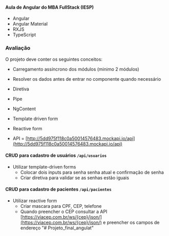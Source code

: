 #### Aula de Angular do MBA FullStack (IESP)
- Angular
- Angular Material
- RXJS
- TypeScript


### Avaliação

O projeto deve conter os seguintes conceitos:
- Carregamento assíncrono dos módulos (minimo 2 módulos)
- Resolver os dados antes de entrar no componente quando necessário
- Diretiva
- Pipe
- NgContent
- Template driven form
- Reactive form

- API = [http://5dd975f118c0a50014576483.mockapi.io/api](http://5dd975f118c0a50014576483.mockapi.io/api)

#### CRUD para cadastro de usuários `/api/usuarios` 
- Utilizar template-driven forms
	- Colocar dois inputs para senha senha atual e confirmação de senha
	- Criar diretiva para validar se as senhas estão iguais
#### CRUD para cadastro de pacientes `/api/pacientes` 
- Utilizar reactive form
	- Criar mascara para CPF, CEP, telefone
	- Quando preencher o CEP consultar a API [https://viacep.com.br/ws/{cep}/json/](https://viacep.com.br/ws/{cep}/json/) e preencher os campos de endereço
"# Projeto_final_angulat" 
